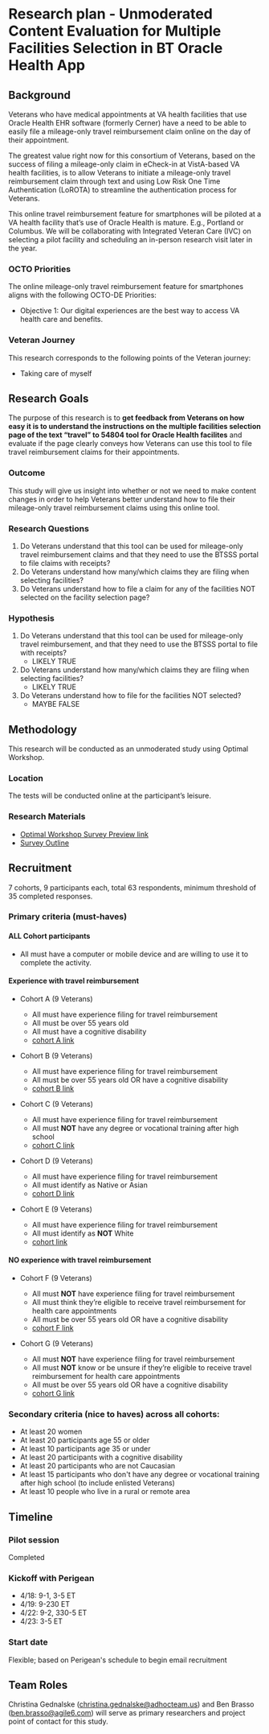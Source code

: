 # Research plan - Unmoderated Content Evaluation for Multiple Facilities Selection in BT Oracle Health App

## Background
Veterans who have medical appointments at VA health facilities that use Oracle Health EHR software (formerly Cerner) have a need to be able to easily file a mileage-only travel reimbursement claim online on the day of their appointment.

The greatest value right now for this consortium of Veterans, based on the success of filing a mileage-only claim in eCheck-in at VistA-based VA health facilities, is to allow Veterans to initiate a mileage-only travel reimbursement claim through text and using Low Risk One Time Authentication (LoROTA) to streamline the authentication process for Veterans.

This online travel reimbursement feature for smartphones will be piloted at a VA health facility that’s use of Oracle Health is mature. E.g., Portland or Columbus. We will be collaborating with Integrated Veteran Care (IVC) on selecting a pilot facility and scheduling an in-person research visit later in the year.

### OCTO Priorities
The online mileage-only travel reimbursement feature for smartphones aligns with the following OCTO-DE Priorities: 
- Objective 1: Our digital experiences are the best way to access VA health care and benefits. 

### Veteran Journey
This research corresponds to the following points of the Veteran journey:
- Taking care of myself

## Research Goals
The purpose of this research is to **get feedback from Veterans on how easy it is to understand the instructions on the multiple facilities selection page of the text “travel” to 54804 tool for Oracle Health facilites** and evaluate if the page clearly conveys how Veterans can use this tool to file travel reimbursement claims for their appointments. 

### Outcome
This study will give us insight into whether or not we need to make content changes in order to help Veterans better understand how to file their mileage-only travel reimbursement claims using this online tool. 

### Research Questions
1. Do Veterans understand that this tool can be used for mileage-only travel reimbursement claims and that they need to use the BTSSS portal to file claims with receipts?
2. Do Veterans understand how many/which claims they are filing when selecting facilities? 
3. Do Veterans understand how to file a claim for any of the facilities NOT selected on the facility selection page?

### Hypothesis
1. Do Veterans understand that this tool can be used for mileage-only travel reimbursement, and that they need to use the BTSSS portal to file with receipts?
     - LIKELY TRUE
3. Do Veterans understand how many/which claims they are filing when selecting facilities?
     - LIKELY TRUE
3. Do Veterans understand how to file for the facilities NOT selected?
     - MAYBE FALSE

## Methodology
This research will be conducted as an unmoderated study using Optimal Workshop.

### Location
The tests will be conducted online at the participant’s leisure.

### Research Materials
- [Optimal Workshop Survey Preview link](https://dj540s05.optimalworkshop.com/questions/facilities-selection-bt-oh)
- [Survey Outline](https://github.com/department-of-veterans-affairs/va.gov-team/blob/master/products/health-care/checkin/research/2024-04%20Unmoderated%20Content%20Evaluation%20for%20Multiple%20Facilities%20Selection%20in%20BT%20Oracle%20Health%20App/research-outline.md) 

## Recruitment
7 cohorts, 9 participants each, total 63 respondents, minimum threshold of 35 completed responses. 

### Primary criteria (must-haves)

#### ALL Cohort participants
- All must have a computer or mobile device and are willing to use it to complete the activity.

#### Experience with travel reimbursement
- Cohort A (9 Veterans)
  - All must have experience filing for travel reimbursement
  - All must be over 55 years old
  - All must have a cognitive disability
  - [cohort A link](https://dj540s05.optimalworkshop.com/questions/facilities-selection-bt-oh)

- Cohort B (9 Veterans) 
  - All must have experience filing for travel reimbursement
  - All must be over 55 years old OR have a cognitive disability
  - [cohort B link](https://dj540s05.optimalworkshop.com/questions/facilities-selection-bt-oh)

- Cohort C (9 Veterans)
  - All must have experience filing for travel reimbursement
  - All must **NOT** have any degree or vocational training after high school
  - [cohort C link](https://dj540s05.optimalworkshop.com/questions/facilities-selection-bt-oh)

- Cohort D (9 Veterans)
  - All must have experience filing for travel reimbursement
  - All must identify as Native or Asian
  - [cohort D link](https://dj540s05.optimalworkshop.com/questions/facilities-selection-bt-oh)

- Cohort E (9 Veterans)
  - All must have experience filing for travel reimbursement
  - All must identify as **NOT** White
  - [cohort link](https://dj540s05.optimalworkshop.com/questions/facilities-selection-bt-oh)

#### NO experience with travel reimbursement
- Cohort F (9 Veterans)
  - All must **NOT** have experience filing for travel reimbursement
  - All must think they’re eligible to receive travel reimbursement for health care appointments
  - All must be over 55 years old OR have a cognitive disability
  - [cohort F link](https://dj540s05.optimalworkshop.com/questions/facilities-selection-bt-oh)

- Cohort G (9 Veterans)
  - All must **NOT** have experience filing for travel reimbursement
  - All must **NOT** know or be unsure if they’re eligible to receive travel reimbursement for health care appointments
  - All must be over 55 years old OR have a cognitive disability
  - [cohort G link](https://dj540s05.optimalworkshop.com/questions/facilities-selection-bt-oh)

### Secondary criteria (nice to haves) across all cohorts:
- At least 20 women
- At least 20 participants age 55 or older
- At least 10 participants age 35 or under
- At least 20 participants with a cognitive disability
- At least 20 participants who are not Caucasian
- At least 15 participants who don't have any degree or vocational training after high school (to include enlisted Veterans)
- At least 10 people who live in a rural or remote area

## Timeline

### Pilot session
Completed 

### Kickoff with Perigean

- 4/18: 9-1, 3-5 ET
- 4/19: 9-230 ET
- 4/22: 9-2, 330-5 ET
- 4/23: 3-5 ET

### Start date

Flexible; based on Perigean's schedule to begin email recruitment 

## Team Roles
Christina Gednalske (christina.gednalske@adhocteam.us) and Ben Brasso (ben.brasso@agile6.com) will serve as primary researchers and project point of contact for this study.


